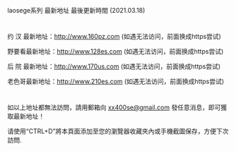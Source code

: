 laosege系列 最新地址 最後更新時間 (2021.03.18)
#
约 汉 最新地址：http://www.160pz.com   (如遇无法访问，前面换成https尝试)

野要看最新地址：http://www.128es.com   (如遇无法访问，前面换成https尝试)

后 院 最新地址：http://www.170us.com   (如遇无法访问，前面换成https尝试)

老色哥最新地址：http://www.210es.com   (如遇无法访问，前面换成https尝试)
#
如以上地址都無法訪問，請用郵箱向 xx400se@gmail.com 發任意消息，即可獲取最新地址！

请使用“CTRL+D”將本頁面添加至您的瀏覽器收藏夾內或手機截圖保存，方便下次訪問.
